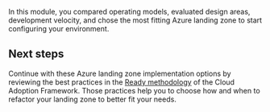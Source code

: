 In this module, you compared operating models, evaluated design areas, development velocity, and chose the most fitting Azure landing zone to start configuring your environment.

## Next steps

Continue with these Azure landing zone implementation options by reviewing the best practices in the [Ready methodology](/azure/cloud-adoption-framework/ready/?azure-portal=true) of the Cloud Adoption Framework. Those practices help you to choose how and when to refactor your landing zone to better fit your needs.
